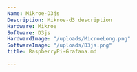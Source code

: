 ```yaml
---
Name: Mikroe-D3js
Description: Mikroe-d3 description
Hardware: Mikroe
Software: D3js
HardwardImage: "/uploads/MicroeLong.png"
SoftwareImage: "/uploads/D3js.png"
title: RaspberryPi-Grafana.md

---
```

